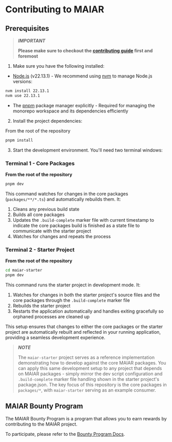 # Contributing to MAIAR

## Prerequisites

> **_IMPORTANT_**
>
> **Please make sure to checkout the [contributing guide](https://github.com/UraniumCorporation/maiar-ai/blob/main/.github/CONTRIBUTING.md) first and foremost**

1. Make sure you have the following installed:

- [Node.js](https://nodejs.org/) (v22.13.1) - We recommend using [nvm](https://github.com/nvm-sh/nvm#installing-and-updating) to manage Node.js versions:

```bash
nvm install 22.13.1
nvm use 22.13.1
```

- The [pnpm](https://pnpm.io/) package manager explicitly - Required for managing the monorepo workspace and its dependencies efficiently

2. Install the project dependencies:

From the root of the repository

```bash
pnpm install
```

3. Start the development environment. You'll need two terminal windows:

### Terminal 1 - Core Packages

**From the root of the repository**

```bash
pnpm dev
```

This command watches for changes in the core packages (`packages/**/*.ts`) and automatically rebuilds them. It:

1. Cleans any previous build state
2. Builds all core packages
3. Updates the `.build-complete` marker file with current timestamp to indicate the core packages build is finished as a state file to communicate with the starter project
4. Watches for changes and repeats the process

### Terminal 2 - Starter Project

**From the root of the repository**

```bash
cd maiar-starter
pnpm dev
```

This command runs the starter project in development mode. It:

1. Watches for changes in both the starter project's source files and the core packages through the `.build-complete` marker file
2. Rebuilds the starter project
3. Restarts the application automatically and handles exiting gracefully so orphaned processes are cleaned up

This setup ensures that changes to either the core packages or the starter project are automatically rebuilt and reflected in your running application, providing a seamless development experience.

> **_NOTE_**
>
> The `maiar-starter` project serves as a reference implementation demonstrating how to develop against the core MAIAR packages. You can apply this same development setup to any project that depends on MAIAR packages - simply mirror the dev script configuration and `.build-complete` marker file handling shown in the starter project's package.json. The key focus of this repository is the core packages in `packages/*`, with `maiar-starter` serving as an example consumer.

## MAIAR Bounty Program

The MAIAR Bounty Program is a program that allows you to earn rewards by contributing to the MAIAR project.

To participate, please refer to the [Bounty Program Docs](./bounty-program.md).
